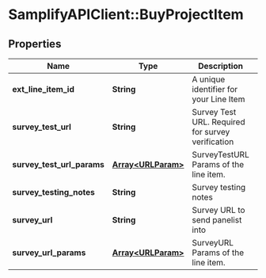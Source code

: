 # SamplifyAPIClient::BuyProjectItem

## Properties
Name | Type | Description | Notes
------------ | ------------- | ------------- | -------------
**ext_line_item_id** | **String** | A unique identifier for your Line Item | 
**survey_test_url** | **String** | Survey Test URL. Required for survey verification | 
**survey_test_url_params** | [**Array&lt;URLParam&gt;**](URLParam.md) | SurveyTestURL Params of the line item. | [optional] 
**survey_testing_notes** | **String** | Survey testing notes | [optional] 
**survey_url** | **String** | Survey URL to send panelist into | 
**survey_url_params** | [**Array&lt;URLParam&gt;**](URLParam.md) | SurveyURL Params of the line item. | [optional] 


